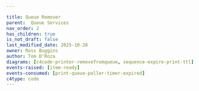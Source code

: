 ```yaml
---

title: Queue Remover
parent:  Queue Services
nav_order: 2
has_children: true
is_not_draft: false
last_modified_date: 2025-10-28
owner: Ross Buggins
author: Tom D'Roza
diagrams: [c4code-printer-removefromqueue, sequence-expire-print-ttl]
events-raised: [item-ready]
events-consumed: [print-queue-poller-timer-expired]
c4type: code
---
```

